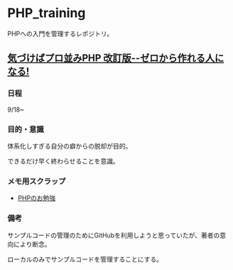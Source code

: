 # PHP_training

PHPへの入門を管理するレポジトリ。

## [気づけばプロ並みPHP 改訂版--ゼロから作れる人になる!](https://www.amazon.co.jp/%E6%B0%97%E3%81%A5%E3%81%91%E3%81%B0%E3%83%97%E3%83%AD%E4%B8%A6%E3%81%BFPHP-%E6%94%B9%E8%A8%82%E7%89%88-%E3%82%BC%E3%83%AD%E3%81%8B%E3%82%89%E4%BD%9C%E3%82%8C%E3%82%8B%E4%BA%BA%E3%81%AB%E3%81%AA%E3%82%8B-%E8%B0%B7%E8%97%A4-%E8%B3%A2%E4%B8%80/dp/4865940650)

### 日程

9/18~

### 目的・意識

体系化しすぎる自分の癖からの脱却が目的。

できるだけ早く終わらせることを意識。

### メモ用スクラップ

- [PHPのお勉強](https://zenn.dev/daikisuyama/scraps/6f203388f87fac)

### 備考

サンプルコードの管理のためにGitHubを利用しようと思っていたが、著者の意向により断念。

ローカルのみでサンプルコードを管理することにする。